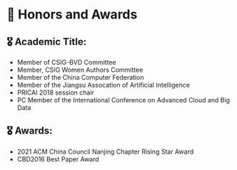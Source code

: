 # 🏅 Honors and Awards
## 🎖 Academic Title:
- Member of CSIG-BVD Committee
- Member, CSIG Women Authors Committee
- Member of the China Computer Federation
- Member of the Jiangsu Assocation of Artificial Intelligence
- PRICAI 2018 session chair
- PC Member of the International Conference on Advanced Cloud and Big Data

## 🎖 Awards:
- 2021 ACM China Council Nanjing Chapter Rising Star Award
- CBD2016 Best Paper Award

